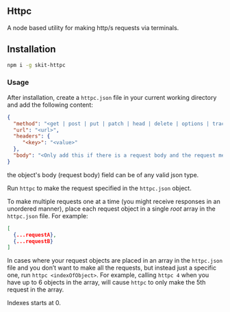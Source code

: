 
## Httpc

A node based utility for making http/s requests via terminals.

## Installation
```bash
npm i -g skit-httpc
```


### Usage
After installation, create a `httpc.json` file in your current working directory and add the following content:

```json
{
  "method": "<get | post | put | patch | head | delete | options | trace>", 
  "url": "<url>",
  "headers": {
     "<key>": "<value>"
  },
  "body": "<Only add this if there is a request body and the request method supports HTTP request payloads>"
}
```

the object's body (request body) field can be of any valid json type. 

Run `httpc` to make the request specified in the `httpc.json` object.

To make multiple requests one at a time (you might receive responses in an unordered manner), place each request 
object in a single _root_ array in the `httpc.json` file. For example:

```json
[
  {...requestA},
  {...requestB}
]
```

In cases where your request objects are placed in an array in the `httpc.json` file and you don’t want to make 
all the requests, but instead just a specific one, run `httpc <indexOfObject>`. For example, calling `httpc 4` when you 
have up to 6 objects in the array, will cause `httpc` to only make the 5th request in the array.

Indexes starts at 0.

